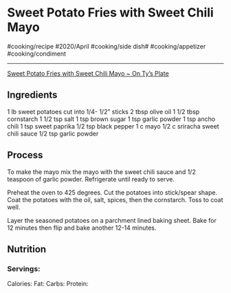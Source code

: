 # Sweet Potato Fries with Sweet Chili Mayo
#cooking/recipe #2020/April #cooking/side dish# #cooking/appetizer #cooking/condiment
- - - -
[Sweet Potato Fries with Sweet Chili Mayo ~ On Ty’s Plate](https://www.ontysplate.com/sweet-potato-fries-with-sweet-chili-mayo/?utm_source=pinterest&utm_medium=social&utm_campaign=social-pug)

## Ingredients
1 lb sweet potatoes cut into 1/4- 1/2” sticks
2 tbsp olive oil
1 1/2 tbsp cornstarch
1 1/2 tsp salt
1 tsp brown sugar
1 tsp garlic powder
1 tsp ancho chili
1 tsp sweet paprika
1/2 tsp black pepper
1 c mayo
1/2 c sriracha sweet chili sauce
1/2 tsp garlic powder

## Process
To make the mayo mix the mayo with the sweet chili sauce and 1/2 teaspoon of garlic powder. Refrigerate until ready to serve.

Preheat the oven to 425 degrees. Cut the potatoes into stick/spear shape. Coat the potatoes with the oil, salt, spices, then the cornstarch. Toss to coat well.

Layer the seasoned potatoes on a parchment lined baking sheet. Bake for 12 minutes then flip and bake another 12-14 minutes.


## Nutrition
### Servings:
Calories: 
Fat: 
Carbs: 
Protein: 